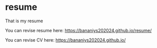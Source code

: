 # resume
That is my resume

You can revise resume here:
https://bananiys202024.github.io/resume/

You can revise CV here:
https://bananiys202024.github.io/
